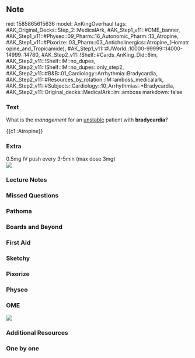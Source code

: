 ## Note
nid: 1585865615636
model: AnKingOverhaul
tags: #AK_Original_Decks::Step_2::MedicalArk, #AK_Step1_v11::#OME_banner, #AK_Step1_v11::#Physeo::09_Pharm::16_Autonomic_Pharm::13_Atropine, #AK_Step1_v11::#Pixorize::03_Pharm::03_Anticholinergics::Atropine_(Homatropine_and_Tropicamide), #AK_Step1_v11::#UWorld::10000-99999::14000-14999::14780, #AK_Step2_v11::!Shelf::#Cards_AnKing_Did::6im, #AK_Step2_v11::!Shelf::IM::no_dupes, #AK_Step2_v11::!Shelf::IM::no_dupes::only_step2, #AK_Step2_v11::#B&B::01_Cardiology::Arrhythmia::Bradycardia, #AK_Step2_v11::#Resources_by_rotation::IM::amboss_medicalark, #AK_Step2_v11::#Subjects::Cardiology::10_Arrhythmias::*Bradycardia, #AK_Step2_v11::Original_decks::MedicalArk::im::amboss
markdown: false

### Text
What is the <i>management</i> for an <u>unstable</u> patient with
<b>bradycardia</b>?
<div>
  {{c1::Atropine}}
</div>

### Extra
<div>
  0.5mg IV push every 3-5min (max dose 3mg)
</div><img src="big_5cd1a7dd34879.jpg">

### Lecture Notes


### Missed Questions


### Pathoma


### Boards and Beyond


### First Aid


### Sketchy


### Pixorize


### Physeo


### OME
<div class="ome-widget">
  <a href="https://onlinemeded.org?ref=anki"><img src=
  "_OME_AnkiFlashcards_General_3.png"></a>
</div>

### Additional Resources


### One by one

